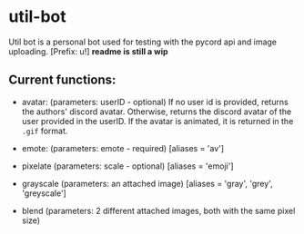 # util-bot

Util bot is a personal bot used for testing with the pycord api and image uploading. [Prefix: u!] **readme is still a wip**

## Current functions:
* avatar: (parameters: userID - optional) If no user id is provided, returns the authors' discord avatar. Otherwise, returns the discord avatar of the user provided in the userID. If the avatar is animated, it is returned in the `.gif` format.

* emote: (parameters: emote - required) [aliases = 'av']

* pixelate (parameters: scale - optional) [aliases = 'emoji']

* grayscale (parameters: an attached image) [aliases = 'gray', 'grey', 'greyscale']

* blend (parameters: 2 different attached images, both with the same pixel size) 
